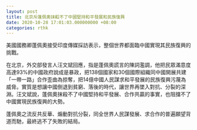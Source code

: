 ```yaml
---
layout: post
title: 北京斥蓬佩奧抹殺不了中國堅持和平發展和民族復興
date: 2020-10-28 17:01:03.000000000 +08:00
categories: rthk
---
```


美國國務卿蓬佩奧接受印度傳媒採訪表示，整個世界都面臨中國實現其民族復興的挑戰。

在北京，外交部發言人汪文斌回應，指是蓬佩奧謊言的陳詞濫調，他把民眾滿意度高達93%的中國政府說成是暴政，把138個國家和30個國際組織同中國開展共建「一帶一路」合作歪曲為掠奪，把14億中國人民謀求和平發展的民族復興污蔑為威脅。實質是想讓中國倒退到貧窮、落後的時代，讓世界再墜入對抗、分裂的深淵。汪文斌說，蓬佩奧抹殺不了中國堅持和平發展、合作共贏的事實，也阻擋不了中國實現民族復興的大勢。

蓬佩奧之流反共反華、煽動對抗分裂，同全世界人民謀發展、求合作的普遍願望背道而馳，最終逃不了失敗的結局。
